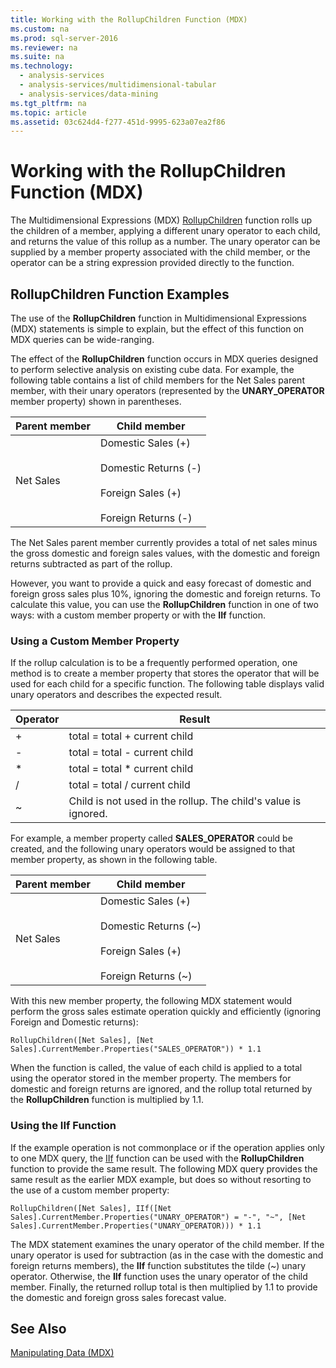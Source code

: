 ```yaml
---
title: Working with the RollupChildren Function (MDX)
ms.custom: na
ms.prod: sql-server-2016
ms.reviewer: na
ms.suite: na
ms.technology: 
  - analysis-services
  - analysis-services/multidimensional-tabular
  - analysis-services/data-mining
ms.tgt_pltfrm: na
ms.topic: article
ms.assetid: 03c624d4-f277-451d-9995-623a07ea2f86
---
```

# Working with the RollupChildren Function (MDX)
  The Multidimensional Expressions (MDX) [RollupChildren](../Topic/RollupChildren%20\(MDX\).md) function rolls up the children of a member, applying a different unary operator to each child, and returns the value of this rollup as a number. The unary operator can be supplied by a member property associated with the child member, or the operator can be a string expression provided directly to the function.  
  
## RollupChildren Function Examples  
 The use of the **RollupChildren** function in Multidimensional Expressions (MDX) statements is simple to explain, but the effect of this function on MDX queries can be wide-ranging.  
  
 The effect of the **RollupChildren** function occurs in MDX queries designed to perform selective analysis on existing cube data. For example, the following table contains a list of child members for the Net Sales parent member, with their unary operators (represented by the **UNARY_OPERATOR** member property) shown in parentheses.  
  
|Parent member|Child member|  
|-------------------|------------------|  
|Net Sales|Domestic Sales (+)<br /><br /> Domestic Returns (-)<br /><br /> Foreign Sales (+)<br /><br /> Foreign Returns (-)|  
  
 The Net Sales parent member currently provides a total of net sales minus the gross domestic and foreign sales values, with the domestic and foreign returns subtracted as part of the rollup.  
  
 However, you want to provide a quick and easy forecast of domestic and foreign gross sales plus 10%, ignoring the domestic and foreign returns. To calculate this value, you can use the **RollupChildren** function in one of two ways: with a custom member property or with the **IIf** function.  
  
### Using a Custom Member Property  
 If the rollup calculation is to be a frequently performed operation, one method is to create a member property that stores the operator that will be used for each child for a specific function. The following table displays valid unary operators and describes the expected result.  
  
|Operator|Result|  
|--------------|------------|  
|+|total = total + current child|  
|-|total = total - current child|  
|*|total = total * current child|  
|/|total = total / current child|  
|~|Child is not used in the rollup. The child's value is ignored.|  
  
 For example, a member property called **SALES_OPERATOR** could be created, and the following unary operators would be assigned to that member property, as shown in the following table.  
  
|Parent member|Child member|  
|-------------------|------------------|  
|Net Sales|Domestic Sales (+)<br /><br /> Domestic Returns (~)<br /><br /> Foreign Sales (+)<br /><br /> Foreign Returns (~)|  
  
 With this new member property, the following MDX statement would perform the gross sales estimate operation quickly and efficiently (ignoring Foreign and Domestic returns):  
  
```  
RollupChildren([Net Sales], [Net Sales].CurrentMember.Properties("SALES_OPERATOR")) * 1.1  
```  
  
 When the function is called, the value of each child is applied to a total using the operator stored in the member property. The members for domestic and foreign returns are ignored, and the rollup total returned by the **RollupChildren** function is multiplied by 1.1.  
  
### Using the IIf Function  
 If the example operation is not commonplace or if the operation applies only to one MDX query, the [IIf](../Topic/IIf%20\(MDX\).md) function can be used with the **RollupChildren** function to provide the same result. The following MDX query provides the same result as the earlier MDX example, but does so without resorting to the use of a custom member property:  
  
```  
RollupChildren([Net Sales], IIf([Net Sales].CurrentMember.Properties("UNARY_OPERATOR") = "-", "~", [Net Sales].CurrentMember.Properties("UNARY_OPERATOR))) * 1.1  
```  
  
 The MDX statement examines the unary operator of the child member. If the unary operator is used for subtraction (as in the case with the domestic and foreign returns members), the **IIf** function substitutes the tilde (~) unary operator. Otherwise, the **IIf** function uses the unary operator of the child member. Finally, the returned rollup total is then multiplied by 1.1 to provide the domestic and foreign gross sales forecast value.  
  
## See Also  
 [Manipulating Data &#40;MDX&#41;](../../Topics/TopicNameNotContainA/Manipulating-Data--MDX-.md)  
  
  